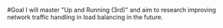 #Goal
I will master "Up and Running (3rd)" and aim to research improving network traffic handling in load balancing in the future.








